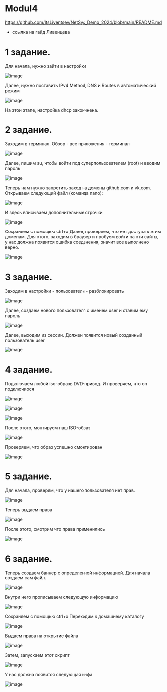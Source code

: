 # Modul4
https://github.com/ItsLiventsev/NetSys_Demo_2024/blob/main/README.md

- ссылка на гайд Ливенцева
# 1 задание.
Для начала, нужно зайти в настройки

![image](https://github.com/AlexTheMaster001/Modul4/assets/161127648/0f1fd382-6ccc-4e11-9a56-1c9150daa561)

Далее, нужно поставить IPv4 Method, DNS и Routes в автоматический режим

![image](https://github.com/AlexTheMaster001/Modul4/assets/161127648/7d9b0d40-7b1e-475d-b3d0-359e1cd4add4)

На этои этапе, настройка dhcp закончнена.

# 2 задание.
Заходим в терминал. Обзор - все приложения - терминал

![image](https://github.com/AlexTheMaster001/Modul4/assets/161127648/21ea7a32-8f44-4558-8ba1-40efe28aedf2)

Далее, пишим su, чтобы войти под суперпользователем (root) и вводим пароль

![image](https://github.com/AlexTheMaster001/Modul4/assets/161127648/0c5adf56-da62-4162-a4ac-d6e62d777b16)

Теперь нам нужно запретить заход на домены github.com и vk.com.
Открываем следующий файл (команда nano):

![image](https://github.com/AlexTheMaster001/Modul4/assets/161127648/bc03f8c1-ce3d-4482-a053-9ea322e8e7d1)

И здесь вписываем дополнительные строчки

![image](https://github.com/AlexTheMaster001/Modul4/assets/161127648/a4bd4841-c93d-4e6e-9da5-5d1a8e711bd9)

Сохраняем с помощью ctrl+x
Далее, проверяем, что нет доступа к этим доменам. Для этого, заходим в браузер и пробуем войти на эти сайты, у нас должна появится ошибка соеденения, значит все выполнено верно.

![image](https://github.com/AlexTheMaster001/Modul4/assets/161127648/b7cd1ad8-4386-4c85-815a-2ff5ce08a3d4)


# 3 задание.
Заходим в настройки - пользователи - разблокировать

![image](https://github.com/AlexTheMaster001/Modul4/assets/161127648/0b84c8b5-6c54-4e2f-a959-641769341603)

Далее, создаем нового пользователя с именем user и ставим ему пароль

![image](https://github.com/AlexTheMaster001/Modul4/assets/161127648/837c8a74-b8e5-495a-8417-f8ce81be2daf)

Далее, выходим из сессии. Должен появится новый созданный пользователь user

![image](https://github.com/AlexTheMaster001/Modul4/assets/161127648/c6427e62-8c0b-436d-b87e-896bce4fbc87)

# 4 задание.
Подключаем любой iso-образв DVD-привод. И проверяем, что он подключиося

![image](https://github.com/AlexTheMaster001/Modul4/assets/161127648/077a0268-adcf-4233-8b71-b9b7d3cb8915)

![image](https://github.com/AlexTheMaster001/Modul4/assets/161127648/e7462405-239c-4356-95a0-fd9c9b49fb31)

![image](https://github.com/AlexTheMaster001/Modul4/assets/161127648/73ad891e-25fb-496f-a7da-f8038211fc9a)

После этого, монтируем наш ISO-образ

![image](https://github.com/AlexTheMaster001/Modul4/assets/161127648/d7be546b-40ac-4b76-86d0-0ca2d2bd6c64)

Проверяем, что образ успешно смонтирован

![image](https://github.com/AlexTheMaster001/Modul4/assets/161127648/1f8909c7-291a-46ea-8cca-cfa605fcc5a1)

# 5 задание.
Для начала, проверям, что у нашего пользователя нет прав.

![image](https://github.com/AlexTheMaster001/Modul4/assets/161127648/dcc8ccbe-59ca-4621-9c20-1e7464257509)

Теперь выдаем права

![image](https://github.com/AlexTheMaster001/Modul4/assets/161127648/9ff20bfb-4bcb-45c2-907a-3a1226ef5850)

После этого, смотрим что права применились

![image](https://github.com/AlexTheMaster001/Modul4/assets/161127648/d37be3ff-038b-439b-a310-52eeb1c90916)

# 6 задание.
Теперь создаем баннер с определенной информацией.
Для начала создаем сам файл.

![image](https://github.com/AlexTheMaster001/Modul4/assets/161127648/7ce133de-2f7d-4204-b47f-2906f97f5177)

Внутри него прописываем следующую информацию

![image](https://github.com/AlexTheMaster001/Modul4/assets/161127648/50d3b5ab-7eb9-4ab2-8a59-cb784ec2c4cd)

Сохраняем с помощью ctrl+x
Переходим к домашнему каталогу

![image](https://github.com/AlexTheMaster001/Modul4/assets/161127648/ee521122-cb11-448e-80a5-fe6ff122127b)

Выдаем права на открытие файла

![image](https://github.com/AlexTheMaster001/Modul4/assets/161127648/b774aef9-3b83-4175-a147-8096d54207fb)


Затем, запускаем этот скрипт

![image](https://github.com/AlexTheMaster001/Modul4/assets/161127648/3e7ca6a1-39bc-4048-b00c-6273f64ad390)

У нас должна появится следующая инфа

![image](https://github.com/AlexTheMaster001/Modul4/assets/161127648/002b60d0-0824-41e5-9ac1-9ec7a00873b5)

